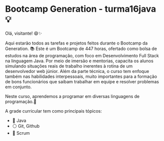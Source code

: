 # Bootcamp Generation - turma16java 💡

Olá, visitante! 😄✨

Aqui estarão todos as tarefas e projetos feitos durante o Bootcamp da Generation. 📚 Este é um Bootcamp de 447 horas, ofertado como bolsa de estudos na área de programação, com foco em Desenvolvimento Full Stack na linguagem Java. Por meio de imersão e mentorias, capacita os alunos simulando situações reais de trabalho inerentes à rotina de um desenvolvedor web júnior. Além da parte técnica, o curso tem enfoque também nas habilidades interpessoais, muito importantes para a formação de bons funcionários que saibam trabalhar em equipe e resolver problemas em conjunto.

Neste curso, aprendemos a programar em diversas linguagens de programação.📖

A grade curricular tem como principais tópicos:


- 🔴 Java
- ⚪️ Git, Github
- 🔘 Scrum
